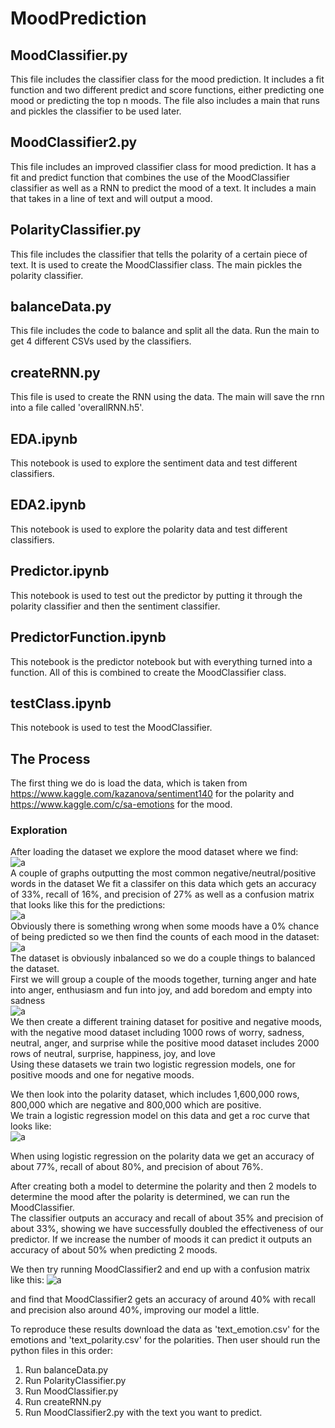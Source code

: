 # MoodPrediction

## MoodClassifier.py
This file includes the classifier class for the mood prediction. It includes a fit function and two different predict and score functions, either predicting one mood or predicting the top n moods. The file also includes a main that runs and pickles the classifier to be used later.

## MoodClassifier2.py
This file includes an improved classifier class for mood prediction. It has a fit and predict function that combines the use of the MoodClassifier classifier as well as a RNN to predict the mood of a text. It includes a main that takes in a line of text and will output a mood.

## PolarityClassifier.py
This file includes the classifier that tells the polarity of a certain piece of text. It is used to create the MoodClassifier class. The main pickles the polarity classifier.

## balanceData.py
This file includes the code to balance and split all the data. Run the main to get 4 different CSVs used by the classifiers.

## createRNN.py
This file is used to create the RNN using the data. The main will save the rnn into a file called 'overallRNN.h5'.

## EDA.ipynb
This notebook is used to explore the sentiment data and test different classifiers.

## EDA2.ipynb
This notebook is used to explore the polarity data and test different classifiers.

## Predictor.ipynb
This notebook is used to test out the predictor by putting it through the polarity classifier and then the sentiment classifier.

## PredictorFunction.ipynb
This notebook is the predictor notebook but with everything turned into a function. All of this is combined to create the MoodClassifier class.

## testClass.ipynb
This notebook is used to test the MoodClassifier.

## The Process
The first thing we do is load the data, which is taken from https://www.kaggle.com/kazanova/sentiment140 for the polarity and https://www.kaggle.com/c/sa-emotions for the mood.

### Exploration
After loading the dataset we explore the mood dataset where we find:  
![a](/plots/common_positive.png)  
A couple of graphs outputting the most common negative/neutral/positive words in the dataset
We fit a classifer on this data which gets an accuracy of 33%, recall of 16%, and precision of 27% as well as a confusion matrix that looks like this for the predictions:  
![a](/plots/confusion_mtx.png)  
Obviously there is something wrong when some moods have a 0% chance of being predicted so we then find the counts of each mood in the dataset:  
![a](/plots/countsOfMoods.png)  
The dataset is obviously inbalanced so we do a couple things to balanced the dataset.  
First we will group a couple of the moods together, turning anger and hate into anger, enthusiasm and fun into joy, and add boredom and empty into sadness  
![a](/plots/revisedCountsOfMoods.png)  
We then create a different training dataset for positive and negative moods, with the negative mood dataset including 1000 rows of worry, sadness, neutral, anger, and surprise while the positive mood dataset includes 2000 rows of neutral, surprise, happiness, joy, and love  
Using these datasets we train two logistic regression models, one for positive moods and one for negative moods.  

We then look into the polarity dataset, which includes 1,600,000 rows, 800,000 which are negative and 800,000 which are positive.  
We train a logistic regression model on this data and get a roc curve that looks like:  
![a](/plots/ROC.png)

When using logistic regression on the polarity data we get an accuracy of about 77%, recall of about 80%, and precision of about 76%.  

After creating both a model to determine the polarity and then 2 models to determine the mood after the polarity is determined, we can run the MoodClassifier.  
The classifier outputs an accuracy and recall of about 35% and precision of about 33%, showing we have successfully doubled the effectiveness of our predictor. If we increase the number of moods it can predict it outputs an accuracy of about 50% when predicting 2 moods.  

We then try running MoodClassifier2 and end up with a confusion matrix like this:
![a](/plots/confusionmtx2.png)

and find that MoodClassifier2 gets an accuracy of around 40% with recall and precision also around 40%, improving our model a little.

To reproduce these results download the data as 'text_emotion.csv' for the emotions and 'text_polarity.csv' for the polarities. Then user should run the python files in this order:
1. Run balanceData.py
2. Run PolarityClassifier.py
3. Run MoodClassifier.py
4. Run createRNN.py
5. Run MoodClassifier2.py with the text you want to predict.
